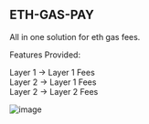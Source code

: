 ## ETH-GAS-PAY

All in one solution for eth gas fees.

Features Provided:

Layer 1 -> Layer 1 Fees
<br>
Layer 2 -> Layer 1 Fees
<br>
Layer 2 -> Layer 2 Fees
<br>

![image](https://i.ibb.co/2SqWhCF/Screenshot-from-2022-02-11-00-00-40.png)
